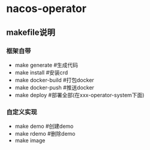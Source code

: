 # nacos-operator

## makefile说明
### 框架自带
- make generate #生成代码
- make install  #安装crd
- make docker-build #打包docker
- make docker-push #推送docker
- make deploy #部署全部(在xxx-operator-system下面)

  
### 自定义实现
- make demo #创建demo
- make rdemo #删除demo
- make image 